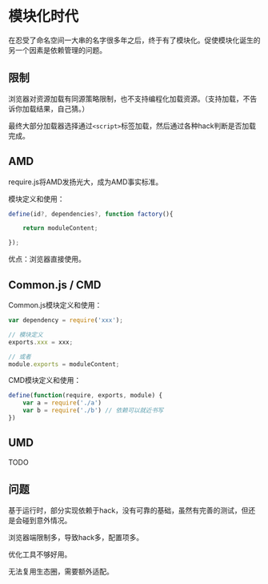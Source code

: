 # 模块化时代

在忍受了命名空间一大串的名字很多年之后，终于有了模块化。促使模块化诞生的另一个因素是依赖管理的问题。

## 限制

浏览器对资源加载有同源策略限制，也不支持编程化加载资源。（支持加载，不告诉你加载结果，自己猜。）

最终大部分加载器选择通过`<script>`标签加载，然后通过各种hack判断是否加载完成。

## AMD

require.js将AMD发扬光大，成为AMD事实标准。

模块定义和使用：

```javascript
define(id?, dependencies?, function factory(){

    return moduleContent;

});
```

优点：浏览器直接使用。

## Common.js / CMD

Common.js模块定义和使用：

```javascript
var dependency = require('xxx');

// 模块定义
exports.xxx = xxx;

// 或者
module.exports = moduleContent;
```

CMD模块定义和使用：

```javascript
define(function(require, exports, module) {
    var a = require('./a')
    var b = require('./b') // 依赖可以就近书写
})
```

## UMD

TODO

## 问题

基于运行时，部分实现依赖于hack，没有可靠的基础，虽然有完善的测试，但还是会碰到意外情况。

浏览器端限制多，导致hack多，配置项多。

优化工具不够好用。

无法复用生态圈，需要额外适配。

